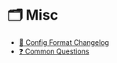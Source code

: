 # 🗂️ Misc

- [📓 Config Format Changelog](/xiaomomi-plugins/craftengine/plugin-wiki/craftengine/misc/config-format-changelog.md)
- [❓️ Common Questions](/xiaomomi-plugins/craftengine/plugin-wiki/craftengine/misc/common-questions.md)
